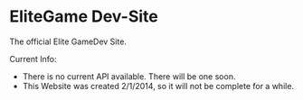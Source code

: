 EliteGame Dev-Site
=================

The official Elite GameDev Site.

Current Info:

* There is no current API available. There will be one soon.
* This Website was created 2/1/2014, so it will not be complete for a while.
